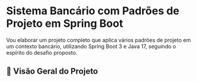 # Sistema Bancário com Padrões de Projeto em Spring Boot
Vou elaborar um projeto completo que aplica vários padrões de projeto em um contexto bancário, utilizando Spring Boot 3 e Java 17, seguindo o espírito do desafio proposto.

## 📌 Visão Geral do Projeto
